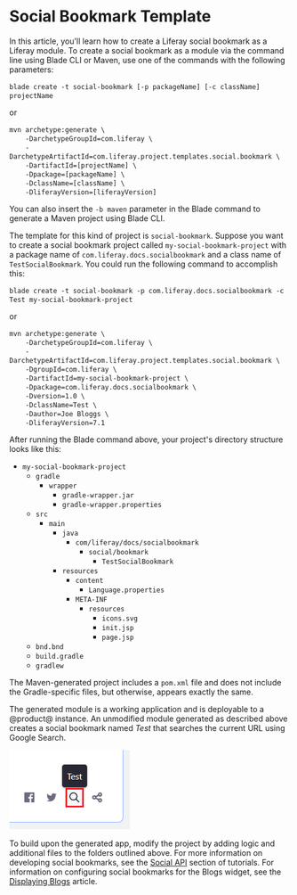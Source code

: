 # Social Bookmark Template [](id=social-bookmark-template)

In this article, you'll learn how to create a Liferay social bookmark as a
Liferay module. To create a social bookmark as a module via the command line
using Blade CLI or Maven, use one of the commands with the following parameters:

    blade create -t social-bookmark [-p packageName] [-c className] projectName

or

    mvn archetype:generate \
        -DarchetypeGroupId=com.liferay \
        -DarchetypeArtifactId=com.liferay.project.templates.social.bookmark \
        -DartifactId=[projectName] \
        -Dpackage=[packageName] \
        -DclassName=[className] \
        -DliferayVersion=[liferayVersion]

You can also insert the `-b maven` parameter in the Blade command to generate a
Maven project using Blade CLI.

The template for this kind of project is `social-bookmark`. Suppose you want to
create a social bookmark project called `my-social-bookmark-project` with a
package name of `com.liferay.docs.socialbookmark` and a class name of
`TestSocialBookmark`. You could run the following command to accomplish this:

    blade create -t social-bookmark -p com.liferay.docs.socialbookmark -c Test my-social-bookmark-project

or

    mvn archetype:generate \
        -DarchetypeGroupId=com.liferay \
        -DarchetypeArtifactId=com.liferay.project.templates.social.bookmark \
        -DgroupId=com.liferay \
        -DartifactId=my-social-bookmark-project \
        -Dpackage=com.liferay.docs.socialbookmark \
        -Dversion=1.0 \
        -DclassName=Test \
        -Dauthor=Joe Bloggs \
        -DliferayVersion=7.1

After running the Blade command above, your project's directory structure looks
like this:

- `my-social-bookmark-project`
    - `gradle`
        - `wrapper`
            - `gradle-wrapper.jar`
            - `gradle-wrapper.properties`
    - `src`
        - `main`
            - `java`
                - `com/liferay/docs/socialbookmark`
                    - `social/bookmark`
                        - `TestSocialBookmark`
            - `resources`
                - `content`
                    - `Language.properties`
                - `META-INF`
                    - `resources`
                        - `icons.svg`
                        - `init.jsp`
                        - `page.jsp`
    - `bnd.bnd`
    - `build.gradle`
    - `gradlew`

The Maven-generated project includes a `pom.xml` file and does not include the
Gradle-specific files, but otherwise, appears exactly the same.

The generated module is a working application and is deployable to a @product@
instance. An unmodified module generated as described above creates a social
bookmark named *Test* that searches the current URL using Google Search.

![Figure 1: Click the magnifying glass icon to search the current URL using Google Search.](../../images/social-bookmark-project-template.png)

To build upon the generated app, modify the project by adding logic and
additional files to the folders outlined above. For more information on
developing social bookmarks, see the
[Social API](/develop/tutorials/-/knowledge_base/7-1/social-api) section of
tutorials. For information on configuring social bookmarks for the Blogs widget,
see the [Displaying Blogs](/discover/portal/-/knowledge_base/7-1/displaying-blogs)
article.
